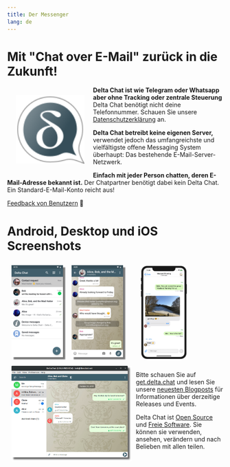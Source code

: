 ```yaml
---
title: Der Messenger
lang: de
---
```


# Mit "Chat over E-Mail" zurück in die Zukunft!

<img src="../assets/logos/delta-chat.svg" width="160" style="float: left; margin: 20px;" />

**Delta Chat ist wie Telegram oder Whatsapp aber ohne Tracking oder zentrale Steuerung**
Delta Chat benötigt nicht deine Telefonnummer. Schauen Sie unsere [Datenschutzerklärung](gdpr) an.

**Delta Chat betreibt keine eigenen Server,** verwendet jedoch das umfangreichste und vielfältigste offene Messaging System überhaupt: Das bestehende E-Mail-Server-Netzwerk.

**Einfach mit jeder Person chatten, deren E-Mail-Adresse bekannt ist.** Der Chatpartner benötigt dabei kein Delta Chat. Ein Standard-E-Mail-Konto reicht aus!

[Feedback von Benutzern](user-voices) 📣


# Android, Desktop und iOS Screenshots

<img src="../assets/blog/screenshots/2019-12-17-delta-chat-google-play-release-chat-list-light.png" width="120" 
style="float: left; margin: 10px;display: block;box-shadow: 5px 5px 2px #777;" />
<img src="../assets/blog/screenshots/2019-12-17-delta-chat-google-play-release-group-light.png" width="120" 
style="float: left; margin: 10px;display: block;box-shadow: 5px 5px 2px #777;" />

<img src="../assets/blog/desktop-screenshot.png" width="280" style="float:left; margin: 10px" /> 

<img src="../assets/blog/screenshots/2020-01-09-delta-chat-iOS-weekend-group-chat.png" width="110" style="margin: 10px" />

Bitte schauen Sie auf [get.delta.chat](https://get.delta.chat) und lesen Sie unsere [neuesten Blogposts](blog) für Informationen über derzeitige Releases und Events.

Delta Chat ist [Open Source](https://de.wikipedia.org/wiki/Open_Source)
und [Freie Software](https://de.wikipedia.org/wiki/Freie_Software). Sie können sie verwenden,
ansehen, verändern und nach Belieben mit allen teilen.
